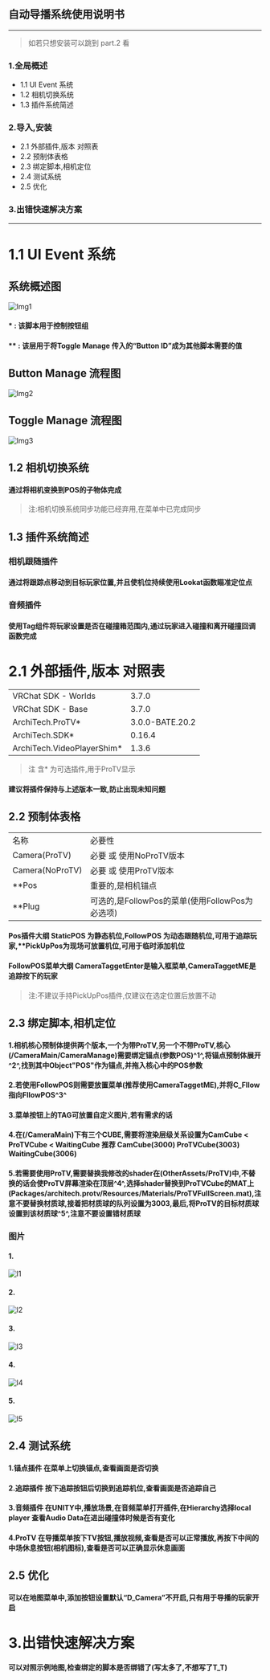 ## 自动导播系统使用说明书
---

>如若只想安装可以跳到 part.2 看

### 1.全局概述
* 1.1 UI Event 系统
* 1.2 相机切换系统
* 1.3 插件系统简述
### 2.导入,安装
* 2.1 外部插件,版本 对照表
* 2.2 预制体表格
* 2.3 绑定脚本,相机定位
* 2.4 测试系统
* 2.5 优化
### 3.出错快速解决方案
---
# 1.1 UI Event 系统
## 系统概述图
![Img1](https://github.com/WangQAQ123/VRC-AutoCameraSystem/blob/main/Img/R1.png)
#### * : 该脚本用于控制按钮组
#### ** : 该层用于将Toggle Manage 传入的“Button ID”成为其他脚本需要的值
## Button Manage 流程图
![Img2](https://github.com/WangQAQ123/VRC-AutoCameraSystem/blob/main/Img/R2.png)
## Toggle Manage 流程图
![Img3](https://github.com/WangQAQ123/VRC-AutoCameraSystem/blob/main/Img/R3.png)
## 1.2 相机切换系统
#### 通过将相机变换到POS的子物体完成

> 注:相机切换系统同步功能已经弃用,在菜单中已完成同步

## 1.3 插件系统简述
### 相机跟随插件
#### 通过将跟踪点移动到目标玩家位置,并且使机位持续使用Lookat函数瞄准定位点
### 音频插件
#### 使用Tag组件将玩家设置是否在碰撞箱范围内,通过玩家进入碰撞和离开碰撞回调函数完成
# 2.1 外部插件,版本 对照表
<table>
    <tr>
        <td>VRChat SDK - Worlds</td>
        <td>3.7.0</td>
    </tr>
	<tr>
        <td>VRChat SDK - Base</td>
        <td>3.7.0</td>
    </tr>
    <tr>
        <td>ArchiTech.ProTV*</td>
        <td>3.0.0-BATE.20.2</td>
    </tr>
     <tr>
        <td>ArchiTech.SDK*</td>
        <td>0.16.4</td>
    </tr>
    <tr>
        <td>ArchiTech.VideoPlayerShim*</td>
        <td>1.3.6</td>
    </tr>
</table>

> 注 含* 为可选插件,用于ProTV显示

#### 建议将插件保持与上述版本一致,防止出现未知问题
## 2.2 预制体表格

<table>
    <tr>
        <td>名称</td>
        <td>必要性</td>
    </tr>
	<tr>
        <td>Camera(ProTV)</td>
        <td>必要 或 使用NoProTV版本 </td>
    </tr>
    <tr>
        <td>Camera(NoProTV)</td>
        <td>必要 或 使用ProTV版本</td>
    </tr>
     <tr>
        <td>**Pos</td>
        <td>重要的,是相机锚点</td>
    </tr>
    <tr>
        <td>**Plug</td>
        <td>可选的,是FollowPos的菜单(使用FollowPos为必选项)</td>
    </tr>
</table>

#### Pos插件大纲 StaticPOS 为静态机位,FollowPOS 为动态跟随机位,可用于追踪玩家,**PickUpPos为现场可放置机位,可用于临时添加机位
#### FollowPOS菜单大纲 CameraTaggetEnter是输入框菜单,CameraTaggetME是追踪按下的玩家

> 注:不建议手持PickUpPos插件,仅建议在选定位置后放置不动

## 2.3 绑定脚本,相机定位
#### 1.相机核心预制体提供两个版本,一个为带ProTV,另一个不带ProTV,核心(/CameraMain/CameraManage)需要绑定锚点(参数POS)^1^,将锚点预制体展开^2^,找到其中Object"POS"作为锚点,并拖入核心中的POS参数
#### 2.若使用FollowPOS则需要放置菜单(推荐使用CameraTaggetME),并将C_Fllow指向FllowPOS^3^
#### 3.菜单按钮上的TAG可放置自定义图片,若有需求的话
#### 4.在(/CameraMain)下有三个CUBE,需要将渲染层级关系设置为CamCube < ProTVCube < WaitingCube 推荐 CamCube(3000) ProTVCube(3003) WaitingCube(3006)
#### 5.若需要使用ProTV,需要替换我修改的shader在(OtherAssets/ProTV)中,不替换的话会使ProTV屏幕渲染在顶层^4^,选择shader替换到ProTVCube的MAT上(Packages/architech.protv/Resources/Materials/ProTVFullScreen.mat),注意不要替换材质球,接着把材质球的队列设置为3003,最后,将ProTV的目标材质球设置到该材质球^5^,注意不要设置错材质球

### 图片
#### 1.
![I1](https://github.com/WangQAQ123/VRC-AutoCameraSystem/blob/main/Img/R4.png)
#### 2.
![I2](https://github.com/WangQAQ123/VRC-AutoCameraSystem/blob/main/Img/R5.png)
#### 3.
![I3](https://github.com/WangQAQ123/VRC-AutoCameraSystem/blob/main/Img/R6.png)
#### 4.
![I4](https://github.com/WangQAQ123/VRC-AutoCameraSystem/blob/main/Img/R7.png)
#### 5.
![I5](https://github.com/WangQAQ123/VRC-AutoCameraSystem/blob/main/Img/R8.png)

## 2.4 测试系统
#### 1.锚点插件  在菜单上切换锚点,查看画面是否切换
#### 2.追踪插件  按下追踪按钮后切换到追踪机位,查看画面是否追踪自己
#### 3.音频插件  在UNITY中,播放场景,在音频菜单打开插件,在Hierarchy选择local player 查看Audio Data在进出碰撞体时候是否有变化
#### 4.ProTV 在导播菜单按下TV按钮,播放视频,查看是否可以正常播放,再按下中间的中场休息按钮(相机图标),查看是否可以正确显示休息画面
## 2.5 优化
#### 可以在地图菜单中,添加按钮设置默认“D_Camera”不开启,只有用于导播的玩家开启
# 3.出错快速解决方案
#### 可以对照示例地图,检查绑定的脚本是否绑错了(写太多了,不想写了T_T)
